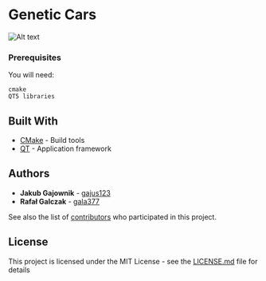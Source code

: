 # Genetic Cars

![Alt text](https://user-images.githubusercontent.com/23700632/47530334-9889ae80-d8aa-11e8-9cfb-09d547071d1d.png "Screenshot")

### Prerequisites

You will need:

```
cmake
QT5 libraries
```

## Built With

* [CMake](https://cmake.org/) - Build tools
* [QT](https://www.qt.io/) - Application framework

## Authors

* **Jakub Gajownik** - [gajus123](https://github.com/gajus123)
* **Rafał Galczak** - [gala377](https://github.com/gala377)

See also the list of [contributors](https://github.com/gajus123/Genetic-Cars/contributors) who participated in this project.

## License

This project is licensed under the MIT License - see the [LICENSE.md](LICENSE.md) file for details